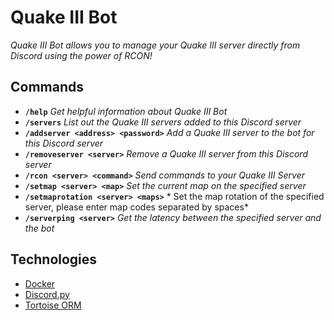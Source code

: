 # Quake III Bot

*Quake III Bot allows you to manage your Quake III server directly from Discord using the power of RCON!*

## Commands
- **`/help`** *Get helpful information about Quake III Bot*
- **`/servers`** *List out the Quake III servers added to this Discord server*
- **`/addserver <address> <password>`** *Add a Quake III server to the bot for this Discord server*
- **`/removeserver <server>`** *Remove a Quake III server from this Discord server*
- **`/rcon <server> <command>`** *Send commands to your Quake III Server*
- **`/setmap <server> <map>`** *Set the current map on the specified server*
- **`/setmaprotation <server> <maps>`** * Set the map rotation of the specified server, please enter map codes separated by spaces*
- **`/serverping <server>`** *Get the latency between the specified server and the bot*

## Technologies
- [Docker](https://www.docker.com/)
- [Discord.py](https://pypi.org/project/discord.py/)
- [Tortoise ORM](https://pypi.org/project/tortoise-orm/)
